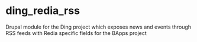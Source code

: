 ding_redia_rss
==============

Drupal module for the Ding project which exposes news and events through RSS feeds with Redia specific fields for the BApps project
